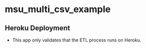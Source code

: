# msu_multi_csv_example
## Heroku Deployment
* This app only validates that the ETL process runs on Heroku.
